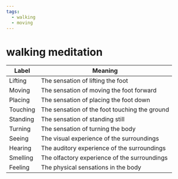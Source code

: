 ```yaml
---
tags:
  - walking 
  - moving 
---
```

# walking meditation

| Label | Meaning |
|-------|---------|
| Lifting | The sensation of lifting the foot |
| Moving | The sensation of moving the foot forward |
| Placing | The sensation of placing the foot down |
| Touching | The sensation of the foot touching the ground |
| Standing | The sensation of standing still |
| Turning | The sensation of turning the body |
| Seeing | The visual experience of the surroundings |
| Hearing | The auditory experience of the surroundings |
| Smelling | The olfactory experience of the surroundings |
| Feeling | The physical sensations in the body |
